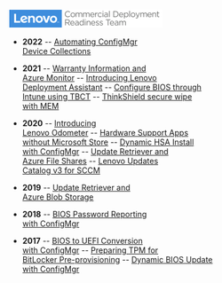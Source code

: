 ![](img/CDRT-POS-Blue-xsmall.png)

- **2022**
-- [Automating ConfigMgr <br> Device Collections](2022/configmgr_device_collections.md)

- **2021**
-- [Warranty Information and <br>Azure Monitor](2021/az_monitor_warranty.md)
-- [Introducing Lenovo <br>Deployment Assistant](2021/intro_lda.md)
-- [Configure BIOS through <br>Intune using TBCT](2021/intune_bios_settings.md)
-- [ThinkShield secure wipe <br> with MEM](2021/thinkshield_secure_wipe.md)

- **2020**
-- [Introducing <br>Lenovo Odometer](2020/odometer.md)
-- [Hardware Support Apps <br>without Microsoft Store](2020/hsa-1.md)
-- [Dynamic HSA Install <br> with ConfigMgr](2020/dynamic_hsa.md)
-- [Update Retriever and <br>Azure File Shares](2020/ur_az_fs.md)
-- [Lenovo Updates <br>Catalog v3 for SCCM](2020/lucv3.md)

- **2019**
-- [Update Retriever and <br>Azure Blob Storage](2019/ur_az_blob.md)

- **2018**
-- [BIOS Password Reporting <br> with ConfigMgr](2018/bios_reporting.md)

- **2017**
-- [BIOS to UEFI Conversion <br> with ConfigMgr](2017/bios_to_uefi.md)
-- [Preparing TPM for <br> BitLocker Pre-provisioning](2017/tpm_pre_provision.md)
-- [Dynamic BIOS Update <br> with ConfigMgr](2017/dynamic_bios_update.md)
